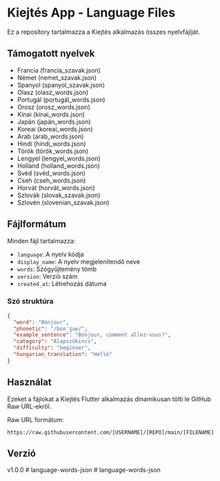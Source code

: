 # Kiejtés App - Language Files

Ez a repository tartalmazza a Kiejtés alkalmazás összes nyelvfájlját.

## Támogatott nyelvek

- Francia (francia_szavak.json)
- Német (nemet_szavak.json)
- Spanyol (spanyol_szavak.json)
- Olasz (olasz_words.json)
- Portugál (portugál_words.json)
- Orosz (orosz_words.json)
- Kínai (kínai_words.json)
- Japán (japán_words.json)
- Koreai (koreai_words.json)
- Arab (arab_words.json)
- Hindi (hindi_words.json)
- Török (török_words.json)
- Lengyel (lengyel_words.json)
- Holland (holland_words.json)
- Svéd (svéd_words.json)
- Cseh (cseh_words.json)
- Horvát (horvát_words.json)
- Szlovák (slovak_szavak.json)
- Szlovén (slovenian_szavak.json)

## Fájlformátum

Minden fájl tartalmazza:
- `language`: A nyelv kódja
- `display_name`: A nyelv megjelenítendő neve
- `words`: Szógyűjtemény tömb
- `version`: Verzió szám
- `created_at`: Létrehozás dátuma

### Szó struktúra

```json
{
  "word": "Bonjour",
  "phonetic": "/bonˈʒuʁ/",
  "example_sentence": "Bonjour, comment allez-vous?",
  "category": "Alapszókincs",
  "difficulty": "beginner",
  "hungarian_translation": "Helló"
}
```

## Használat

Ezeket a fájlokat a Kiejtés Flutter alkalmazás dinamikusan tölti le GitHub Raw URL-ekről.

Raw URL formátum:
```
https://raw.githubusercontent.com/[USERNAME]/[REPO]/main/[FILENAME]
```

## Verzió

v1.0.0
#   l a n g u a g e - w o r d s - j s o n  
 #   l a n g u a g e - w o r d s - j s o n  
 